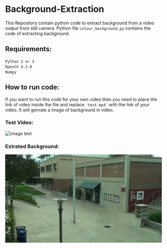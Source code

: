 # Background-Extraction

This Repository contain python code to extract background from a video output from still camera. Python file `colour_background.py` contains the code of extracting background.

## Requirements:
`Python 2 or 3`\
`OpenCV 4.2.0`\
`Numpy`

## How to run code:
If you want to run this code for your own video then you need to place the link of video inside the file and replace `'test.mp4'` with the link of your video. It will genrate a image of background in video.

### Test Video:
![image text](https://github.com/Mubashir-ul-Islam/Background-Extraction/blob/master/media/GIF.gif)

### Extrated Background:
![image text](https://github.com/Mubashir-ul-Islam/Background-Extraction/blob/master/media/test%20background.jpg)
